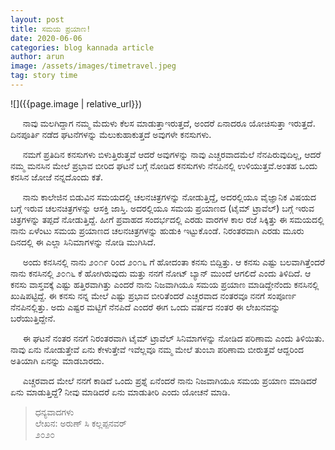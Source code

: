 ```yaml
---
layout: post
title: ಸಮಯ ಪ್ರಯಾಣ!
date: 2020-06-06
categories: blog kannada article
author: arun
image: /assets/images/timetravel.jpeg
tag: story time
---
```

![]({{page.image | relative_url}})


&nbsp;&nbsp;&nbsp;&nbsp; ನಾವು ಮಲಗಿದ್ದಾಗ ನಮ್ಮ ಮೆದುಳು ಕೆಲಸ ಮಾಡುತ್ತಾಇರುತ್ತದೆ, ಅಂದರೆ ಏನಾದರೂ ಯೋಚಿಸುತ್ತಾ ಇರುತ್ತದೆ. ದಿನಪೂರ್ತಿ ನಡೆದ ಘಟನೆಗಳನ್ನು ಮೆಲುಕುಹಾಕುತ್ತದೆ ಅವುಗಳೇ ಕನಸುಗಳು.<br>

&nbsp;&nbsp;&nbsp;&nbsp; ನಮಗೆ ಪ್ರತಿದಿನ ಕನಸುಗಳು ಬಿಳುತ್ತಿರುತ್ತವೆ ಆದರೆ ಅವುಗಳನ್ನು ನಾವು ಎಚ್ಚರವಾದಮೆಲೆ ನೆನಪಿರುವುದಿಲ್ಲ, ಆದರೆ ನಮ್ಮ ಮನಸಿನ ಮೇಲೆ ಪ್ರಭಾವ ಬೀರಿದ ಘಟನೆ ಬಗ್ಗೆ ನೋಡಿದ ಕನಸುಗಳು ನೆನಪಿನಲ್ಲಿ ಉಳಿಯುತ್ತವೆ.ಅಂತಹ ಒಂದು ಕನಸಿನ ಜೋಜೆ ನನ್ನದೊಂದು ಕತೆ.<br>

&nbsp;&nbsp;&nbsp;&nbsp; ನಾನು ಕಾಲೇಜಿನ ಬಿಡುವಿನ ಸಮಯದಲ್ಲಿ ಚಲನಚಿತ್ರಗಳನ್ನು ನೋಡುತ್ತಿದ್ದೆ, ಅದರಲ್ಲಿಯೂ ವೈಜ್ಞಾನಿಕ ವಿಷಯದ ಬಗ್ಗೆ ಇರುವ ಚಲನಚಿತ್ರಗಳನ್ನು ಆಸಕ್ತಿ ಜಾಸ್ತಿ. ಅದರಲ್ಲಿಯೂ ಸಮಯ ಪ್ರಯಾಣದ (ಟೈಮ್ ಟ್ರಾವೆಲ್) ಬಗ್ಗೆ ಇರುವ ಚಿತ್ರಗಳನ್ನು ತಪ್ಪದೆ ನೋಡುತ್ತಿದ್ದೆ. ಹೀಗೆ ಪ್ರವಾಹದ ಸಂದರ್ಭದಲ್ಲಿ ಎರಡು ವಾರಗಳ ಕಾಲ ರಜೆ ಸಿಕ್ಕಿತ್ತು ಈ ಸಮಯದಲ್ಲಿ ನಾನು ಏಳೆಂಟು ಸಮಯ ಪ್ರಯಾಣದ ಚಲನಚಿತ್ರಗಳನ್ನು ಹುಡುಕಿ ಇಟ್ಟುಕೊಂಡೆ. ನಿರಂತರವಾಗಿ ಎರಡು ಮೂರು ದಿನದಲ್ಲಿ ಈ ಎಲ್ಲಾ ಸಿನಿಮಾಗಳನ್ನು ನೋಡಿ ಮುಗಿಸಿದೆ.<br>

&nbsp;&nbsp;&nbsp;&nbsp; ಅಂದು ಕನಸಿನಲ್ಲಿ ನಾನು ೨೦೧೯  ರಿಂದ ೨೦೧೬ ಗೆ ಹೋದಂತಾ ಕನಸು ಬಿದ್ದಿತ್ತು. ಆ ಕನಸು ಎಷ್ಟು ಬಲವಾಗಿತ್ತೆಂದರೆ ನಾನು ಕನಸಿನಲ್ಲಿ ೨೦೧೬ ಕೆ ಹೋಗಿರುವುದು ಮತ್ತು ನನಗೆ ನೋಟ್ ಬ್ಯಾನ್ ಮುಂದೆ ಆಗಲಿದೆ ಎಂದು ತಿಳಿದಿದೆ. ಆ ಕನಸು ವಾಸ್ತವಕ್ಕೆ ಎಷ್ಟು ಹತ್ತಿರವಾಗಿತ್ತು ಎಂದರೆ ನಾನು ನಿಜವಾಗಿಯೂ ಸಮಯ ಪ್ರಯಾಣ ಮಾಡಿದ್ದೇನೆಂದು ಕನಸಿನಲ್ಲಿ ಖುಷಿಪಟ್ಟಿದ್ದೆ. ಈ ಕನಸು ನನ್ನ ಮೇಲೆ ಎಷ್ಟು ಪ್ರಭಾವ ಬೀರಿತೆಂದರೆ ಎಚ್ಚರವಾದ ನಂತರವೂ ನನಗೆ ಸಂಪೂರ್ಣ ನೆನಪಿನಲ್ಲಿತ್ತು. ಅದು ಎಷ್ಟರ ಮಟ್ಟಿಗೆ ನೆನಪಿದೆ ಎಂದರೆ ಈಗ ಒಂದು ವರ್ಷದ ನಂತರ ಈ ಲೇಖನವನ್ನು ಬರೆಯುತ್ತಿದ್ದೇನೆ.<br>

&nbsp;&nbsp;&nbsp;&nbsp; ಈ ಘಟನೆ ನಂತರ ನನಗೆ ನಿರಂತರವಾಗಿ ಟೈಮ್ ಟ್ರಾವೆಲ್ ಸಿನಿಮಾಗಳನ್ನು ನೋಡಿದ ಪರಿಣಾಮ ಎಂದು ತಿಳಿಯಿತು. ನಾವು ಏನು ನೋಡುತ್ತೇವೆ ಏನು ಕೇಳುತ್ತೇವೆ ಇವೆಲ್ಲವೂ ನಮ್ಮ ಮೇಲೆ ತುಂಬಾ ಪರಿಣಾಮ ಬೀರುತ್ತವೆ ಆದ್ದರಿಂದ ಅತಿಯಾಗಿ ಏನನ್ನು ಮಾಡಬಾರದು.<br>

&nbsp;&nbsp;&nbsp;&nbsp; ಎಚ್ಚರವಾದ ಮೇಲೆ ನನಗೆ ಕಾಡಿದೆ ಒಂದು ಪ್ರಶ್ನೆ ಏನೆಂದರೆ ನಾನು ನಿಜವಾಗಿಯೂ ಸಮಯ ಪ್ರಯಾಣ ಮಾಡಿದರೆ ಏನು ಮಾಡುತ್ತಿದ್ದೆ? ನೀವು ಮಾಡಿದರೆ ಏನು ಮಾಡುತೀರಿ ಎಂದು ಯೋಚನೆ ಮಾಡಿ.<br>

>ಧನ್ಯವಾದಗಳು<br>
ಲೇಖನ: ಅರುಣ್ ಸಿ ಕಲ್ಲಪ್ಪನವರ್<br>
೨೦೨೦